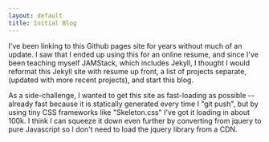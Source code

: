 ```yaml
---
layout: default
title: Initial Blog
---
```


I've been linking to this Github pages site for
years without much of an update.  I saw that I
ended up using this for an online resume, and since
I've been teaching myself JAMStack, which includes
Jekyll, I thought I would reformat this Jekyll
site with resume up front, a list of projects
separate, (updated with more recent projects),
and start this blog.

As a side-challenge, I wanted to get this site
as fast-loading as possible -- already fast
because it is statically generated every time
I "git push", but by using tiny CSS frameworks
like "Skeleton.css" I've got it loading in about
100k.  I think I can squeeze it down even further
by converting from jquery to pure Javascript
so I don't need to load the jquery library from
a CDN.
